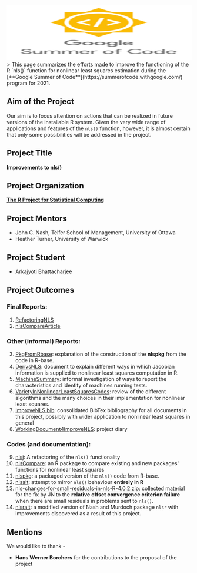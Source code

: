 <img src="images/GSOC.png" width="800" height="150">
<!--# Google Summer of Code, 2021: Improvements to nls()-->
> This page summarizes the efforts made to improve the functioning of the R `nls()` function for nonlinear least 
squares estimation during the [**Google Summer of Code**](https://summerofcode.withgoogle.com/) program for 2021.

## Aim of the Project
Our aim is to focus attention on actions that can be realized in future versions of the installable R system.
Given the very wide range of applications and features of the `nls()` function, however, it is almost certain that only some possibilities will be addressed in the project. 

## Project Title
**Improvements to nls()**

## Project Organization
[**The R Project for Statistical Computing**](https://www.r-project.org/)

## Project Mentors
- John C. Nash, Telfer School of Management, University of Ottawa
- Heather Turner, University of Warwick

## Project Student 
- Arkajyoti Bhattacharjee

## Project Outcomes
### **Final Reports:**
 
  1. [RefactoringNLS](https://github.com/ArkaB-DS/GSOC21-improveNLS/blob/master/RefactoringNLS.pdf)
  2. [nlsCompareArticle](https://github.com/ArkaB-DS/GSOC21-improveNLS/blob/master/nlsCompareArticle/nlsCompareArticle.pdf)

### **Other (informal) Reports:**
 
  3. [PkgFromRbase](https://github.com/ArkaB-DS/GSOC21-improveNLS/blob/master/PkgFromRbase.pdf): explanation of the construction of the **nlspkg** from the code in R-base.
  4. [DerivsNLS](https://github.com/ArkaB-DS/GSOC21-improveNLS/blob/master/DerivsNLS.pdf): document to explain different ways in which Jacobian information is supplied to nonlinear least squares computation in R.
  5. [MachineSummary](https://github.com/ArkaB-DS/GSOC21-improveNLS/blob/master/MachineSummary.pdf): informal investigation of ways to report the characteristics and identity of machines running tests.
  6. [VarietyInNonlinearLeastSquaresCodes](https://github.com/ArkaB-DS/GSOC21-improveNLS/blob/master/VarietyInNonlinearLeastSquaresCodes.pdf): review of the different algorithms and the many choices in their implementation for nonlinear least squares.
  7. [ImproveNLS.bib](https://github.com/ArkaB-DS/GSOC21-improveNLS/blob/master/ImproveNLS.bib): consolidated BibTex bibliography for all documents in this project, possibly with wider application to nonlinear least squares in general
  8. [WorkingDocument4ImproveNLS](https://github.com/ArkaB-DS/GSOC21-improveNLS/blob/master/WorkingDocument4ImproveNLS.pdf): project diary

### **Codes (and documentation):**
  
  9. [nlsj](https://github.com/ArkaB-DS/nlsj): A refactoring of the `nls()` functionality
  10. [nlsCompare](https://github.com/ArkaB-DS/nlsCompare): an R package to compare existing and new packages' functions for nonlinear least squares 
  11. [nlspkg](https://github.com/ArkaB-DS/GSOC21-improveNLS/tree/master/nlspkg): a packaged version of the `nls()` code from R-base.
  12. [nlsalt](https://github.com/ArkaB-DS/GSOC21-improveNLS/tree/master/nlsalt): attempt to mirror `nls()` behaviour **entirely in R**
  13. [nls-changes-for-small-residuals-in-nls-R-4.0.2.zip](https://github.com/ArkaB-DS/GSOC21-improveNLS/blob/master/nls-changes-for-small-residuals-in-nls-R-4.0.2.zip): collected material for the fix by JN to the **relative
offset convergence criterion failure** when there are small residuals in problems sent to `nls()`. 
  14. [nlsralt](https://github.com/ArkaB-DS/GSOC21-improveNLS/tree/master/nlsralt): a modified version of Nash and Murdoch package `nlsr` with improvements discovered as a result of this project.

## Mentions

We would like to thank -
- **Hans Werner Borchers** for the contributions to the proposal of the project

